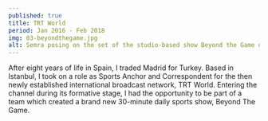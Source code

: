 ```yaml
---
published: true
title: TRT World
period: Jan 2016 - Feb 2018
img: 03-beyondthegame.jpg
alt: Semra posing on the set of the studio-based show Beyond the Game on TRT World in Istanbul
---
```

After eight years of life in Spain, I traded Madrid for Turkey. Based in Istanbul, I took on a role as Sports Anchor and Correspondent for the then newly established international broadcast network, TRT World. Entering the channel during its formative stage, I had the opportunity to be part of a team which created a brand new 30-minute daily sports show, Beyond The Game.